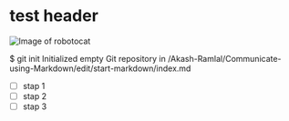 # test header


![Image of robotocat](https://octodex.github.com/images/Robotocat.png )

$ git init
Initialized empty Git repository in /Akash-Ramlal/Communicate-using-Markdown/edit/start-markdown/index.md


- [ ] stap 1
- [ ] stap 2
- [ ] stap 3
